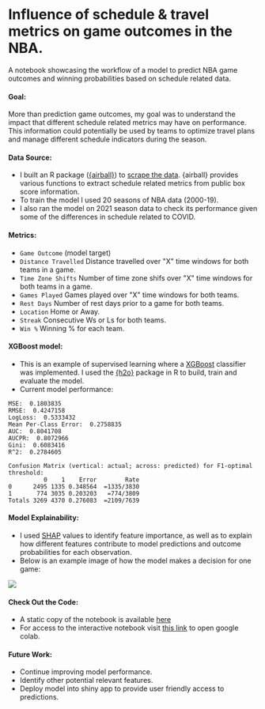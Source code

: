 # Influence of schedule & travel metrics on game outcomes in the NBA. 

A notebook showcasing the workflow of a model to predict NBA game outcomes and winning probabilities based on schedule related data. 

#### Goal:
More than prediction game outcomes, my goal was to understand the impact that different schedule related metrics may have on performance. This information could potentially be used by teams to optimize travel plans and manage different schedule indicators during the season.

#### Data Source:
* I built an R package ([{airball}](https://github.com/josedv82/airball)) to [scrape the data](https://github.com/josedv82/NBA_Predictive_Model/blob/main/Airball_Download.Rmd). {airball} provides various functions to extract schedule related metrics from public box score information.
* To train the model I used 20 seasons of NBA data (2000-19).
* I also ran the model on 2021 season data to check its performance given some of the differences in schedule related to COVID.

#### Metrics:
* ```Game Outcome``` (model target)
* ```Distance Travelled``` Distance travelled over "X" time windows for both teams in a game.
* ```Time Zone Shifts``` Number of time zone shifs over "X" time windows for both teams in a game.
* ```Games Played``` Games played over "X" time windows for both teams.
* ```Rest Days``` Number of rest days prior to a game for both teams.
* ```Location``` Home or Away.
* ```Streak``` Consecutive Ws or Ls for both teams.
* ```Win %``` Winning % for each team.

#### XGBoost model:
* This is an example of supervised learning where a [XGBoost](https://www.kaggle.com/prashant111/xgboost-k-fold-cv-feature-importance) classifier was implemented. I used the [{h2o}](https://www.h2o.ai/products/h2o/) package in R to build, train and evaluate the model. 
* Current model performance:  
```
MSE:  0.1803835
RMSE:  0.4247158
LogLoss:  0.5333432
Mean Per-Class Error:  0.2758835
AUC:  0.8041708
AUCPR:  0.8072966
Gini:  0.6083416
R^2:  0.2784605

Confusion Matrix (vertical: actual; across: predicted) for F1-optimal threshold:
          0    1    Error        Rate
0      2495 1335 0.348564  =1335/3830
1       774 3035 0.203203   =774/3809
Totals 3269 4370 0.276083  =2109/7639

```

#### Model Explainability:
* I used [SHAP](https://www.kaggle.com/dansbecker/shap-values) values to identify feature importance, as well as to explain how different features contribute to model predictions and outcome probabilities for each observation.
* Below is an example image of how the model makes a decision for one game:

<img src="https://github.com/josedv82/NBA_Schedule_Classifier/blob/main/SHAP_Force_Plot.PNG" align="center" />

#### Check Out the Code:
* A static copy of the notebook is available [here](https://github.com/josedv82/NBA_Predictive_Model/blob/main/NBA_Schedule_xgboost.ipynb) 
* For access to the interactive notebook visit [this link](https://github.com/josedv82/NBA_Predictive_Model/blob/main/NBA_Schedule_xgboost.ipynb) to open google colab.

#### Future Work:
* Continue improving model performance.
* Identify other potential relevant features.
* Deploy model into shiny app to provide user friendly access to predictions. 
